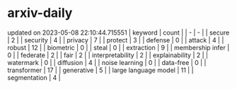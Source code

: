 # arxiv-daily
updated on 2023-05-08 22:10:44.715551
| keyword | count |
| - | - |
| secure | 2 |
| security | 4 |
| privacy | 7 |
| protect | 3 |
| defense | 0 |
| attack | 4 |
| robust | 12 |
| biometric | 0 |
| steal | 0 |
| extraction | 9 |
| membership infer | 0 |
| federate | 2 |
| fair | 2 |
| interpretability | 2 |
| explainability | 2 |
| watermark | 0 |
| diffusion | 4 |
| noise learning | 0 |
| data-free | 0 |
| transformer | 17 |
| generative | 5 |
| large language model | 11 |
| segmentation | 4 |

